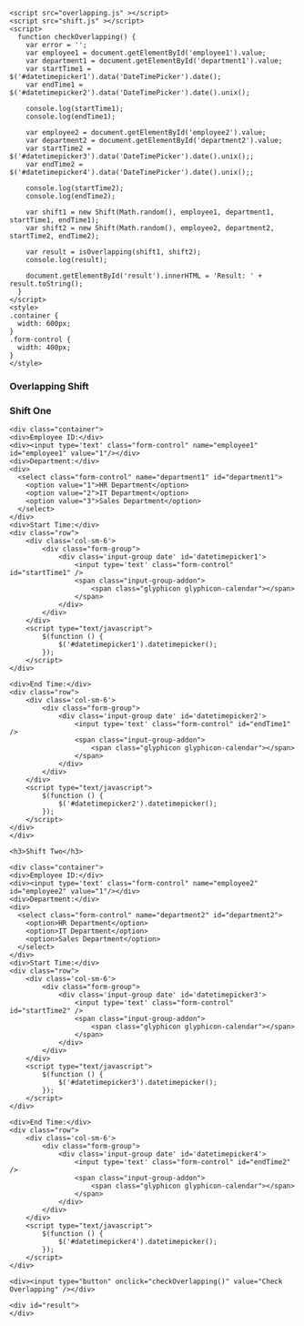
<html>
  <head>
    <link rel="stylesheet" href="https://maxcdn.bootstrapcdn.com/bootstrap/3.3.7/css/bootstrap.min.css">
    <!-- jQuery library -->
    <script type="text/javascript" src="//code.jquery.com/jquery-2.1.1.min.js"></script>
    <script src="https://maxcdn.bootstrapcdn.com/bootstrap/3.3.7/js/bootstrap.min.js"></script>
    <script src="https://cdnjs.cloudflare.com/ajax/libs/moment.js/2.10.6/moment.min.js"></script>
    <script src="https://cdnjs.cloudflare.com/ajax/libs/bootstrap-datetimepicker/4.17.37/js/bootstrap-datetimepicker.min.js"></script>

    <script src="overlapping.js" ></script>
    <script src="shift.js" ></script>
    <script>
      function checkOverlapping() {
        var error = '';
        var employee1 = document.getElementById('employee1').value;
        var department1 = document.getElementById('department1').value;
        var startTime1 = $('#datetimepicker1').data('DateTimePicker').date();
        var endTime1 = $('#datetimepicker2').data('DateTimePicker').date().unix();
        
        console.log(startTime1);
        console.log(endTime1);
        
        var employee2 = document.getElementById('employee2').value;
        var department2 = document.getElementById('department2').value;
        var startTime2 = $('#datetimepicker3').data('DateTimePicker').date().unix();;
        var endTime2 = $('#datetimepicker4').data('DateTimePicker').date().unix();;
       
        console.log(startTime2);
        console.log(endTime2);
       
        var shift1 = new Shift(Math.random(), employee1, department1, startTime1, endTime1);
        var shift2 = new Shift(Math.random(), employee2, department2, startTime2, endTime2);
        
        var result = isOverlapping(shift1, shift2);
        console.log(result);
        
        document.getElementById('result').innerHTML = 'Result: ' + result.toString();
      }
    </script>
    <style>
    .container {
      width: 600px;
    }
    .form-control {
      width: 400px;
    }
    </style>
  </head>
  <body>
    <h3>Overlapping Shift</h3>
    <h3>Shift One</h3>
    
    <div class="container">
    <div>Employee ID:</div>
    <div><input type='text' class="form-control" name="employee1" id="employee1" value="1"/></div>
    <div>Department:</div>
    <div>
      <select class="form-control" name="department1" id="department1">
        <option value="1">HR Department</option>
        <option value="2">IT Department</option>
        <option value="3">Sales Department</option>
      </select>
    </div>
    <div>Start Time:</div>
    <div class="row">
        <div class='col-sm-6'>
            <div class="form-group">
                <div class='input-group date' id='datetimepicker1'>
                    <input type='text' class="form-control" id="startTime1" />
                    <span class="input-group-addon">
                        <span class="glyphicon glyphicon-calendar"></span>
                    </span>
                </div>
            </div>
        </div>
        <script type="text/javascript">
            $(function () {
                $('#datetimepicker1').datetimepicker();
            });
        </script>
    </div>
    
    <div>End Time:</div>
    <div class="row">
        <div class='col-sm-6'>
            <div class="form-group">
                <div class='input-group date' id='datetimepicker2'>
                    <input type='text' class="form-control" id="endTime1" />
                    <span class="input-group-addon">
                        <span class="glyphicon glyphicon-calendar"></span>
                    </span>
                </div>
            </div>
        </div>
        <script type="text/javascript">
            $(function () {
                $('#datetimepicker2').datetimepicker();
            });
        </script>
    </div>
    </div>
    
    <h3>Shift Two</h3>
    
    <div class="container">
    <div>Employee ID:</div>
    <div><input type='text' class="form-control" name="employee2" id="employee2" value="1"/></div>
    <div>Department:</div>
    <div>
      <select class="form-control" name="department2" id="department2">
        <option>HR Department</option>
        <option>IT Department</option>
        <option>Sales Department</option>
      </select>
    </div>
    <div>Start Time:</div>
    <div class="row">
        <div class='col-sm-6'>
            <div class="form-group">
                <div class='input-group date' id='datetimepicker3'>
                    <input type='text' class="form-control" id="startTime2" />
                    <span class="input-group-addon">
                        <span class="glyphicon glyphicon-calendar"></span>
                    </span>
                </div>
            </div>
        </div>
        <script type="text/javascript">
            $(function () {
                $('#datetimepicker3').datetimepicker();
            });
        </script>
    </div>
    
    <div>End Time:</div>
    <div class="row">
        <div class='col-sm-6'>
            <div class="form-group">
                <div class='input-group date' id='datetimepicker4'>
                    <input type='text' class="form-control" id="endTime2" />
                    <span class="input-group-addon">
                        <span class="glyphicon glyphicon-calendar"></span>
                    </span>
                </div>
            </div>
        </div>
        <script type="text/javascript">
            $(function () {
                $('#datetimepicker4').datetimepicker();
            });
        </script>
    </div>
    
    <div><input type="button" onclick="checkOverlapping()" value="Check Overlapping" /></div>
    
    <div id="result">
    </div>

  </div>
  </body>
  </html>
